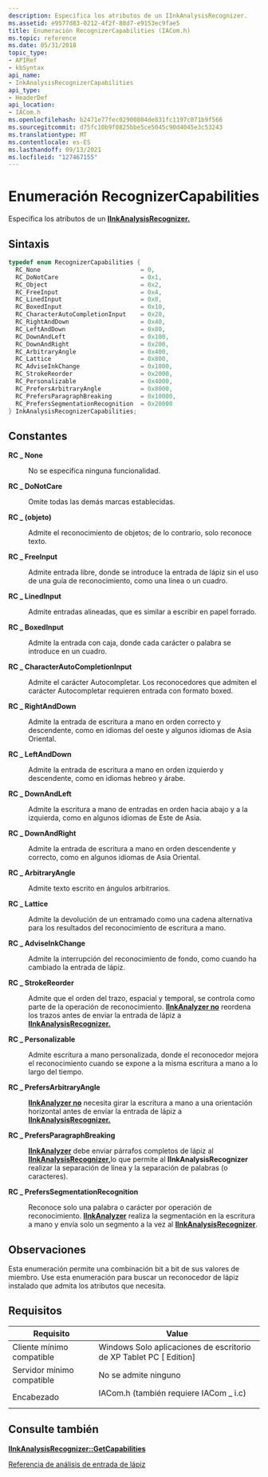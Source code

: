 ```yaml
---
description: Especifica los atributos de un IInkAnalysisRecognizer.
ms.assetid: e9577d83-0212-4f2f-88d7-e9153ec9fae5
title: Enumeración RecognizerCapabilities (IACom.h)
ms.topic: reference
ms.date: 05/31/2018
topic_type:
- APIRef
- kbSyntax
api_name:
- InkAnalysisRecognizerCapabilities
api_type:
- HeaderDef
api_location:
- IACom.h
ms.openlocfilehash: b2471e77fec02900804de831fc1197c071b9f566
ms.sourcegitcommit: d75fc10b9f0825bbe5ce5045c90d4045e3c53243
ms.translationtype: MT
ms.contentlocale: es-ES
ms.lasthandoff: 09/13/2021
ms.locfileid: "127467155"
---
```

# <a name="recognizercapabilities-enumeration"></a>Enumeración RecognizerCapabilities

Especifica los atributos de un [**IInkAnalysisRecognizer.**](iinkanalysisrecognizer.md)

## <a name="syntax"></a>Sintaxis


```C++
typedef enum RecognizerCapabilities { 
  RC_None                            = 0,
  RC_DoNotCare                       = 0x1,
  RC_Object                          = 0x2,
  RC_FreeInput                       = 0x4,
  RC_LinedInput                      = 0x8,
  RC_BoxedInput                      = 0x10,
  RC_CharacterAutoCompletionInput    = 0x20,
  RC_RightAndDown                    = 0x40,
  RC_LeftAndDown                     = 0x80,
  RC_DownAndLeft                     = 0x100,
  RC_DownAndRight                    = 0x200,
  RC_ArbitraryAngle                  = 0x400,
  RC_Lattice                         = 0x800,
  RC_AdviseInkChange                 = 0x1000,
  RC_StrokeReorder                   = 0x2000,
  RC_Personalizable                  = 0x4000,
  RC_PrefersArbitraryAngle           = 0x8000,
  RC_PrefersParagraphBreaking        = 0x10000,
  RC_PrefersSegmentationRecognition  = 0x20000
} InkAnalysisRecognizerCapabilities;
```



## <a name="constants"></a>Constantes

<dl> <dt>

<span id="RC_None"></span><span id="rc_none"></span><span id="RC_NONE"></span>**RC \_ None**
</dt> <dd>

No se especifica ninguna funcionalidad.

</dd> <dt>

<span id="RC_DoNotCare"></span><span id="rc_donotcare"></span><span id="RC_DONOTCARE"></span>**RC \_ DoNotCare**
</dt> <dd>

Omite todas las demás marcas establecidas.

</dd> <dt>

<span id="RC_Object"></span><span id="rc_object"></span><span id="RC_OBJECT"></span>**RC \_ (objeto)**
</dt> <dd>

Admite el reconocimiento de objetos; de lo contrario, solo reconoce texto.

</dd> <dt>

<span id="RC_FreeInput"></span><span id="rc_freeinput"></span><span id="RC_FREEINPUT"></span>**RC \_ FreeInput**
</dt> <dd>

Admite entrada libre, donde se introduce la entrada de lápiz sin el uso de una guía de reconocimiento, como una línea o un cuadro.

</dd> <dt>

<span id="RC_LinedInput"></span><span id="rc_linedinput"></span><span id="RC_LINEDINPUT"></span>**RC \_ LinedInput**
</dt> <dd>

Admite entradas alineadas, que es similar a escribir en papel forrado.

</dd> <dt>

<span id="RC_BoxedInput"></span><span id="rc_boxedinput"></span><span id="RC_BOXEDINPUT"></span>**RC \_ BoxedInput**
</dt> <dd>

Admite la entrada con caja, donde cada carácter o palabra se introduce en un cuadro.

</dd> <dt>

<span id="RC_CharacterAutoCompletionInput"></span><span id="rc_characterautocompletioninput"></span><span id="RC_CHARACTERAUTOCOMPLETIONINPUT"></span>**RC \_ CharacterAutoCompletionInput**
</dt> <dd>

Admite el carácter Autocompletar. Los reconocedores que admiten el carácter Autocompletar requieren entrada con formato boxed.

</dd> <dt>

<span id="RC_RightAndDown"></span><span id="rc_rightanddown"></span><span id="RC_RIGHTANDDOWN"></span>**RC \_ RightAndDown**
</dt> <dd>

Admite la entrada de escritura a mano en orden correcto y descendente, como en idiomas del oeste y algunos idiomas de Asia Oriental.

</dd> <dt>

<span id="RC_LeftAndDown"></span><span id="rc_leftanddown"></span><span id="RC_LEFTANDDOWN"></span>**RC \_ LeftAndDown**
</dt> <dd>

Admite la entrada de escritura a mano en orden izquierdo y descendente, como en idiomas hebreo y árabe.

</dd> <dt>

<span id="RC_DownAndLeft"></span><span id="rc_downandleft"></span><span id="RC_DOWNANDLEFT"></span>**RC \_ DownAndLeft**
</dt> <dd>

Admite la escritura a mano de entradas en orden hacia abajo y a la izquierda, como en algunos idiomas de Este de Asia.

</dd> <dt>

<span id="RC_DownAndRight"></span><span id="rc_downandright"></span><span id="RC_DOWNANDRIGHT"></span>**RC \_ DownAndRight**
</dt> <dd>

Admite la entrada de escritura a mano en orden descendente y correcto, como en algunos idiomas de Asia Oriental.

</dd> <dt>

<span id="RC_ArbitraryAngle"></span><span id="rc_arbitraryangle"></span><span id="RC_ARBITRARYANGLE"></span>**RC \_ ArbitraryAngle**
</dt> <dd>

Admite texto escrito en ángulos arbitrarios.

</dd> <dt>

<span id="RC_Lattice"></span><span id="rc_lattice"></span><span id="RC_LATTICE"></span>**RC \_ Lattice**
</dt> <dd>

Admite la devolución de un entramado como una cadena alternativa para los resultados del reconocimiento de escritura a mano.

</dd> <dt>

<span id="RC_AdviseInkChange"></span><span id="rc_adviseinkchange"></span><span id="RC_ADVISEINKCHANGE"></span>**RC \_ AdviseInkChange**
</dt> <dd>

Admite la interrupción del reconocimiento de fondo, como cuando ha cambiado la entrada de lápiz.

</dd> <dt>

<span id="RC_StrokeReorder"></span><span id="rc_strokereorder"></span><span id="RC_STROKEREORDER"></span>**RC \_ StrokeReorder**
</dt> <dd>

Admite que el orden del trazo, espacial y temporal, se controla como parte de la operación de reconocimiento. [**IInkAnalyzer no**](iinkanalyzer.md) reordena los trazos antes de enviar la entrada de lápiz a [**IInkAnalysisRecognizer.**](iinkanalysisrecognizer.md)

</dd> <dt>

<span id="RC_Personalizable"></span><span id="rc_personalizable"></span><span id="RC_PERSONALIZABLE"></span>**RC \_ Personalizable**
</dt> <dd>

Admite escritura a mano personalizada, donde el reconocedor mejora el reconocimiento cuando se expone a la misma escritura a mano a lo largo del tiempo.

</dd> <dt>

<span id="RC_PrefersArbitraryAngle"></span><span id="rc_prefersarbitraryangle"></span><span id="RC_PREFERSARBITRARYANGLE"></span>**RC \_ PrefersArbitraryAngle**
</dt> <dd>

[**IInkAnalyzer no**](iinkanalyzer.md) necesita girar la escritura a mano a una orientación horizontal antes de enviar la entrada de lápiz a [**IInkAnalysisRecognizer.**](iinkanalysisrecognizer.md)

</dd> <dt>

<span id="RC_PrefersParagraphBreaking"></span><span id="rc_prefersparagraphbreaking"></span><span id="RC_PREFERSPARAGRAPHBREAKING"></span>**RC \_ PrefersParagraphBreaking**
</dt> <dd>

[**IInkAnalyzer**](iinkanalyzer.md) debe enviar párrafos completos de lápiz al [**IInkAnalysisRecognizer,**](iinkanalysisrecognizer.md)lo que permite al **IInkAnalysisRecognizer** realizar la separación de línea y la separación de palabras (o caracteres).

</dd> <dt>

<span id="RC_PrefersSegmentationRecognition"></span><span id="rc_preferssegmentationrecognition"></span><span id="RC_PREFERSSEGMENTATIONRECOGNITION"></span>**RC \_ PrefersSegmentationRecognition**
</dt> <dd>

Reconoce solo una palabra o carácter por operación de reconocimiento. [**IInkAnalyzer**](iinkanalyzer.md) realiza la segmentación en la escritura a mano y envía solo un segmento a la vez al [**IInkAnalysisRecognizer**](iinkanalysisrecognizer.md).

</dd> </dl>

## <a name="remarks"></a>Observaciones

Esta enumeración permite una combinación bit a bit de sus valores de miembro. Use esta enumeración para buscar un reconocedor de lápiz instalado que admita los atributos que necesita.

## <a name="requirements"></a>Requisitos



| Requisito | Value |
|-------------------------------------|---------------------------------------------------------------------------------------------------------------|
| Cliente mínimo compatible<br/> | Windows Solo aplicaciones de escritorio de XP Tablet PC \[ Edition\]<br/>                                                 |
| Servidor mínimo compatible<br/> | No se admite ninguno<br/>                                                                                     |
| Encabezado<br/>                   | <dl> <dt>IACom.h (también requiere IACom \_ i.c)</dt> </dl> |



## <a name="see-also"></a>Consulte también

<dl> <dt>

[**IInkAnalysisRecognizer::GetCapabilities**](iinkanalysisrecognizer-getcapabilities.md)
</dt> <dt>

[Referencia de análisis de entrada de lápiz](ink-analysis-reference.md)
</dt> </dl>

 

 




